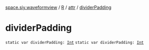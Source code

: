 [space.siy.waveformview](../../index.md) / [R](../index.md) / [attr](index.md) / [dividerPadding](./divider-padding.md)

# dividerPadding

`static var dividerPadding: `[`Int`](https://kotlinlang.org/api/latest/jvm/stdlib/kotlin/-int/index.html)
`static var dividerPadding: `[`Int`](https://kotlinlang.org/api/latest/jvm/stdlib/kotlin/-int/index.html)
